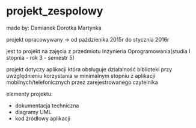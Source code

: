 # projekt_zespolowy

made by:
  Damianek
  Dorotka
  Martynka
  
projekt opracowywany -> od paździenika 2015r do stycznia 2016r

jest to projekt na zajęcia z przedmiotu Inżynieria Oprogramowania(studia I stopnia - rok 3 - semestr 5)

projekt dotyczy aplikacji która obsługuje działalność biblioteki przy uwzględnieniu korzystania 
  w minimalnym stopniu z aplikacji mobilnych/telefonicznych przez zarejestrowanego czytelnika

elementy projektu:
-  dokumentacja techniczna
-  diagramy UML
-  kod źródłowy aplikacji
